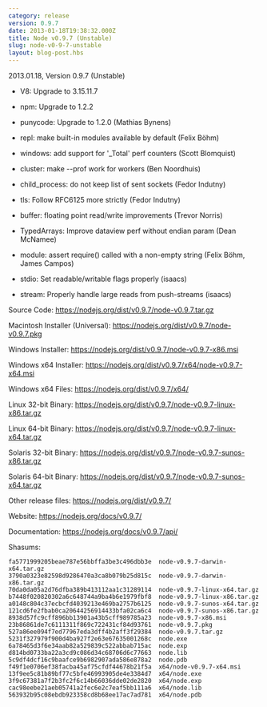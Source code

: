 ```yaml
---
category: release
version: 0.9.7
date: 2013-01-18T19:38:32.000Z
title: Node v0.9.7 (Unstable)
slug: node-v0-9-7-unstable
layout: blog-post.hbs
---
```


2013.01.18, Version 0.9.7 (Unstable)

* V8: Upgrade to 3.15.11.7

* npm: Upgrade to 1.2.2

* punycode: Upgrade to 1.2.0 (Mathias Bynens)

* repl: make built-in modules available by default (Felix Böhm)

* windows: add support for '_Total' perf counters (Scott Blomquist)

* cluster: make --prof work for workers (Ben Noordhuis)

* child_process: do not keep list of sent sockets (Fedor Indutny)

* tls: Follow RFC6125 more strictly (Fedor Indutny)

* buffer: floating point read/write improvements (Trevor Norris)

* TypedArrays: Improve dataview perf without endian param (Dean McNamee)

* module: assert require() called with a non-empty string (Felix Böhm, James Campos)

* stdio: Set readable/writable flags properly (isaacs)

* stream: Properly handle large reads from push-streams (isaacs)

Source Code: https://nodejs.org/dist/v0.9.7/node-v0.9.7.tar.gz

Macintosh Installer (Universal): https://nodejs.org/dist/v0.9.7/node-v0.9.7.pkg

Windows Installer: https://nodejs.org/dist/v0.9.7/node-v0.9.7-x86.msi

Windows x64 Installer: https://nodejs.org/dist/v0.9.7/x64/node-v0.9.7-x64.msi

Windows x64 Files: https://nodejs.org/dist/v0.9.7/x64/

Linux 32-bit Binary: https://nodejs.org/dist/v0.9.7/node-v0.9.7-linux-x86.tar.gz

Linux 64-bit Binary: https://nodejs.org/dist/v0.9.7/node-v0.9.7-linux-x64.tar.gz

Solaris 32-bit Binary: https://nodejs.org/dist/v0.9.7/node-v0.9.7-sunos-x86.tar.gz

Solaris 64-bit Binary: https://nodejs.org/dist/v0.9.7/node-v0.9.7-sunos-x64.tar.gz

Other release files: https://nodejs.org/dist/v0.9.7/

Website: https://nodejs.org/docs/v0.9.7/

Documentation: https://nodejs.org/docs/v0.9.7/api/

Shasums:

```
fa5771999205beae787e56bbffa3be3c496dbb3e  node-v0.9.7-darwin-x64.tar.gz
3790a0323e82598d9286470a3ca8b079b25d815c  node-v0.9.7-darwin-x86.tar.gz
70da0da05a2d76dfba389b413112aa1c31289114  node-v0.9.7-linux-x64.tar.gz
b7448f020820302a6c648744a9ba4b6e1979fbf8  node-v0.9.7-linux-x86.tar.gz
a0148c804c37ecbcfd4039213e469ba2757b6125  node-v0.9.7-sunos-x64.tar.gz
121cd6fe2fbab0ca20644256914433bfa02ca6c4  node-v0.9.7-sunos-x86.tar.gz
8938d57fc9cff896bb13901a43b5cff989785a23  node-v0.9.7-x86.msi
23b86861de7c6111311f869c722431cf84d93761  node-v0.9.7.pkg
527a86ee094f7ed77967eda3dff4b2aff3f29384  node-v0.9.7.tar.gz
5231f327979f900d4ba927f2e63e67635001268c  node.exe
6a78465d3f6e34aab82a529839c522abbab715ac  node.exp
d814bd0733ba22a3cd9c086d34c68706d6c77663  node.lib
5c9df4dcf16c9baafce9b6982907ada586e878a2  node.pdb
f49f1e0706ef38facba45af75cfdf44678b21f5a  x64/node-v0.9.7-x64.msi
13f9ee5c81b89bf77c5bfe46993905de4e3384d7  x64/node.exe
3f9c67381a7f2b3fc2f6c14b66036dde02de2820  x64/node.exp
cac98eebe21aeb05741a2fec6e2c7eaf5bb111a6  x64/node.lib
563932b95c08ebdb923358cd8b68ee17ac7ad781  x64/node.pdb
```

